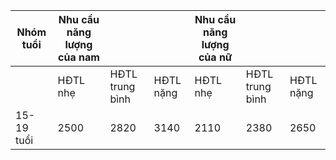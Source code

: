 | Nhóm tuổi   | Nhu cầu năng lượng của nam           |                          |                          | Nhu cầu năng lượng của nữ           |                          |                          |
|-------------|---------------------------------------|--------------------------|--------------------------|--------------------------------------|--------------------------|--------------------------|
|             | HĐTL nhẹ                             | HĐTL trung bình          | HĐTL nặng               | HĐTL nhẹ                            | HĐTL trung bình          | HĐTL nặng               |
| 15-19 tuổi  | 2500                                  | 2820                     | 3140                     | 2110                                 | 2380                     | 2650                     |

